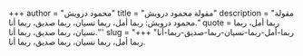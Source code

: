+++
author = "محمود درويش"
title = "مقولة محمود درويش"
description = "مقولة محمود درويش: ربما أمل، ربما نسيان، ربما صديق، ربما أنا."
quote =  ربما أمل، ربما نسيان، ربما صديق، ربما أنا.''' 
slug = "ربما-أمل-ربما-نسيان-ربما-صديق-ربما-أنا"
+++
ربما أمل، ربما نسيان، ربما صديق، ربما أنا.
